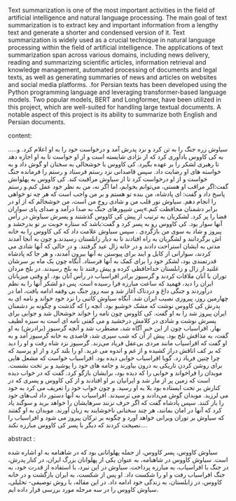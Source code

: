 Text summarization is one of the most important activities in the field of artificial intelligence and natural language processing. The main goal of text summarization is to extract key and important information from a lengthy text and generate a shorter and condensed version of it. Text summarization is widely used as a crucial technique in natural language processing within the field of artificial intelligence. The applications of text summarization span across various domains, including news delivery, reading and summarizing scientific articles, information retrieval and knowledge management, automated processing of documents and legal texts, as well as generating summaries of news and articles on websites and social media platforms.
.for Persian texts has been developed using the Python programming language and leveraging transformer-based language models. Two popular models, BERT and Longformer, have been utilized in this project, which are well-suited for handling large textual documents. A notable aspect of this project is its ability to summarize both English and Persian documents.

content: 

.....سیاوش زره جنگ را به تن کرد و نزد پدرش آمد و درخواست خود را به او اعلام کرد. و به کی کاووس یادآوری کرد که  از نژادی شایسته است و از او خواست تا به او اجازه دهد تا رهبری لشکر را بر عهده بگیرد. کی کاووس با خوشحالی به سخنان او گوش داد و به خواسته های او رضایت داد. سپس قاصدانی نزد رستم فرستاد و رستم را فرمانده جنگ خواست و از او درخواست کرد تا از سیاوش مراقبت کند. کی کاووس به پهلوانش گفت:اگر مراقب او هستی، می‌توانم بخوابم، اما اگر نه، من به نظر خود عمل کنم.و رستم پاسخ داد و گفت: ای پادشاه، من بنده تو هستم و بر من واجب است که هر چه تو خواهی را انجام دهم. سیاوش نور قلب من و شادی روح من است، من خوشحالم که از او در برابر دشمنان محافظت کنم.»پس شیپورهای جنگ به صدا درآمد و صدای پای سواران فضا را پر کرد. لشکریان به ترتیب از پیش کی کاووس گذشتند و پسرش سیاوش در رأس آنها سوار بود. کی کاووس رو به پسر کرد و گفت:باشد که ستاره خوبت بر تو بدرخشد و پیروز و شاد به سوی من بازگردی .
سپس سیاوش علامت داد که کی کاووس را به خانه اش برگردانند و لشگریان به راه افتادند تا به دیار زابلستان رسیدند.و چون به آنجا آمدند مدتی به ایشان استراحت دادند و در خانه زال عید گرفتند. و در حالی که آنها شادی می کردند، سوارانی از کابل و ایند برای پیوستن به آنها بیرون آمدند، و هر جا که پادشاه قدرتمندی بود، لشکر خود را برای کمک به آنها فرستاد. آنگاه چون یک ماه بر سرشان غلتید از زال و زابلستان خداحافظی کرده و پیش رفتند تا به بلخ رسیدند. در بلخ مردان توران با آنان ملاقات کردند و گرسیوز برادر افراسیاب در رأس آنان بود. او وقتی میزبانان ایران را دید، فهمید که ساعت مبارزه فرا رسیده است. پس دو لشکر آنها را به نظم درآوردند و جنگی داغ و دردناک آغاز شد و سه روز جنگ بی وقفه ادامه یافت، اما در چهارمین روز، پیروزی نصیب ایران شد. آنگاه سیاوش کاتبی را نزد خود خواند و نامه ای به پدرش کی کاووس نوشت که مشک خوشبو بود. آنچه را که گذشت و چگونه بر دشمنان ایران پیروز شد را به او گفت. کی کاووس چون نامه را خواند خوشحال شد و جوابی برای پسرش نوشت و شادی در کلامش درخشید و می گفتی نامه ای است به سبزه لطیف بهار.
افراسیاب چون از این خبر آگاه شد، مضطرب شد و آنچه گرسیوز (برادرش) به او گفت، به مذاقش تلخ بود. پیش از آن که شب سپری شد، قاصدی به خانه گرسیوز آمد و به او گفت که افراسیاب مانند مردی بی‌عقل فریاد می‌زند. گرسیوز نزد شاه رفت و او را دید که بر کف اتاقش دراز کشیده و از غم و اندوه می غرید. او را بلند کرد و از او پرسید که چرا چنین فریاد زد. گویا افراسیاب خوابی دیده بود.
افراسیاب خواست که مشعل هایی برای روشن کردن تاریکی به درون بیاورند و جامه های خود را پوشید و بر تخت نشست. موبدان را فراخواند و خوابی را که دیده بود، برایشان بازگو کرد. گفت که در خواب دیده است که زمین پر از مار شد و ایرانیان بر او افتادند و از کی کاووس و پسری که در کنارش بر تخت ایستاده بود بلا به او رسید. و چون خواب خود را تعریف می کرد به خود می لرزید.
موبدان گوش می‌دادند و می ترسیدند. افراسیاب به آنها دستور داد لب‌های خود را باز کنند. سپس پادشاه گفت که اگر حرف نزنند سرهایشان را خواهد برید و سوگند یاد کرد که آنها در امان بمانند، هر چند سخنانی ناخوشایند به زبان آورند. موبدان به او گفتند که سیاوش بر توران ویرانی خواهد آورد و چگونه بر ترکان پیروز می شود و افراسیاب را نصیحت کردند که دیگر با پسر کی کاووس مبارزه نکند….

abstract :

سیاوش کاووس، پسر کاووس، از جمله پهلوانانی بود که در شاهنامه به او اشاره شده است. سیاوش کاووس در شاهنامه، به عنوان یکی از پهلوانان بزرگ ایران، در کنار پدرش، در جنگ با افراسیاب، به مبارزه پرداخت. سیاوش در این نبرد، با استفاده از قدرت خود، به جنگ افراسياب رفت و او را شکست داد. او پس از شکست، به ایران بازگشت و در خانه کاووس، در زابلستان، به زندگی خود ادامه داد. در این مقاله، با روش توصیفی- تحلیلی، سیاوش کاووس را در سه مرحله مورد بررسی قرار داده ایم.
